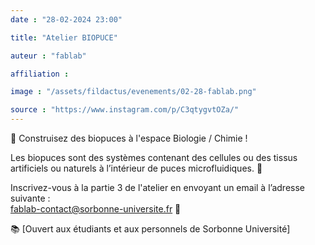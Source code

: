 ```yaml
---
date : "28-02-2024 23:00"

title: "Atelier BIOPUCE"

auteur : "fablab"

affiliation : 

image : "/assets/fildactus/evenements/02-28-fablab.png"

source : "https://www.instagram.com/p/C3qtygvtOZa/"
---
```


🧬 Construisez des biopuces à l'espace Biologie / Chimie !

Les biopuces sont des systèmes contenant des cellules ou des tissus artificiels ou naturels à l’intérieur de puces microfluidiques. 🧫

Inscrivez-vous à la partie 3 de l'atelier en envoyant un email à l’adresse suivante :  
fablab-contact@sorbonne-universite.fr 📧

📚 [Ouvert aux étudiants et aux personnels de Sorbonne Université]